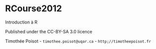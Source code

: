 RCourse2012
===========

Introduction à R

Published under the CC-BY-SA 3.0 licence

Timothée Poisot - `timothee.poisot@uqar.ca` - `http;//timotheepoisot.fr`
